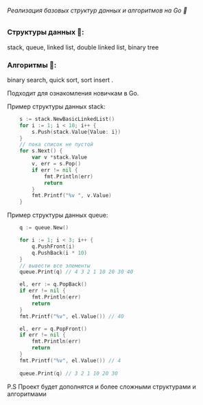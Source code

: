 ######  Реализация базовых структур данных и алгоритмов на Go :rocket:

### Cтруктуры данных :open_book:: 
stack, queue, linked list, double linked list, binary tree 

### Aлгоритмы :blue_book:: 
binary search, quick sort, sort insert . 

Подходит для ознакомления новичкам в Go. 

Пример структуры данных stack:
```go
	s := stack.NewBasicLinkedList()
    for i := 1; i < 10; i++ {
		s.Push(stack.Value{Value: i})
	}
	// пока список не пустой
	for s.Next() {
		var v *stack.Value
		v, err = s.Pop()
		if err != nil {
			fmt.Println(err)
			return
		}
		fmt.Printf("%v ", v.Value)
	}
 ```

 Пример структуры данных queue:
```go
	q := queue.New()

	for i := 1; i < 3; i++ {
		q.PushFront(i)
		q.PushBack(i * 10)
	}
	// вывести все элементы
	queue.Print(q) // 4 3 2 1 10 20 30 40

	el, err := q.PopBack()
	if err != nil {
		fmt.Println(err)
		return 
	}
	fmt.Printf("%v", el.Value()) // 40

	el, err = q.PopFront()
	if err != nil {
		fmt.Println(err)
		return 
	}
	fmt.Printf("%v", el.Value()) // 4
	
	queue.Print(q) // 3 2 1 10 20 30
 ```
P.S Проект будет дополнятся и более сложными структурами и алгоритмами